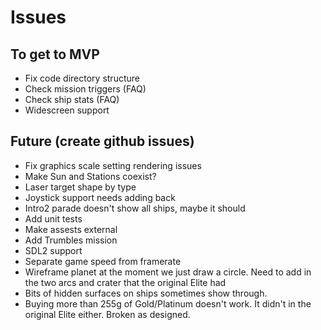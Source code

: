 # Issues

## To get to MVP
- Fix code directory structure
- Check mission triggers (FAQ)
- Check ship stats (FAQ)
- Widescreen support

## Future (create github issues)
- Fix graphics scale setting rendering issues
- Make Sun and Stations coexist?
- Laser target shape by type
- Joystick support needs adding back
- Intro2 parade doesn't show all ships, maybe it should
- Add unit tests
- Make assests external
- Add Trumbles mission
- SDL2 support
- Separate game speed from framerate
- Wireframe planet at the moment we just draw a circle. Need to add in the two arcs and crater that the original Elite had
- Bits of hidden surfaces on ships sometimes show through.  
- Buying more than 255g of Gold/Platinum doesn't work.  It didn't in the original Elite either.  Broken as designed.  
